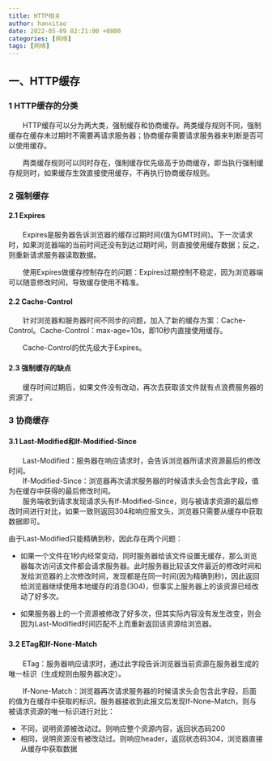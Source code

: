 ```yaml
---
title: HTTP相关
author: hanxitao
date: 2022-05-09 02:21:00 +0800
categories: [网络]
tags: [网络]
---
```


## 一、HTTP缓存

### 1 HTTP缓存的分类

&emsp;&emsp;HTTP缓存可以分为两大类，强制缓存和协商缓存。两类缓存规则不同，强制缓存在缓存未过期时不需要再请求服务器；协商缓存需要请求服务器来判断是否可以使用缓存。

&emsp;&emsp;两类缓存规则可以同时存在，强制缓存优先级高于协商缓存，即当执行强制缓存规则时，如果缓存生效直接使用缓存，不再执行协商缓存规则。

### 2 强制缓存

#### 2.1 Expires

&emsp;&emsp;Expires是服务器告诉浏览器的缓存过期时间(值为GMT时间)。下一次请求时，如果浏览器端的当前时间还没有到达过期时间，则直接使用缓存数据；反之，则重新请求服务器读取数据。

&emsp;&emsp;使用Expires做缓存控制存在的问题：Expires过期控制不稳定，因为浏览器端可以随意修改时间，导致缓存使用不精准。

#### 2.2 Cache-Control

&emsp;&emsp;针对浏览器和服务器时间不同步的问题，加入了新的缓存方案：Cache-Control。Cache-Control：max-age=10s，即10秒内直接使用缓存。

&emsp;&emsp;Cache-Control的优先级大于Expires。

#### 2.3 强制缓存的缺点

&emsp;&emsp;缓存时间过期后，如果文件没有改动，再次去获取该文件就有点浪费服务器的资源了。

### 3 协商缓存

#### 3.1 Last-Modified和If-Modified-Since

&emsp;&emsp;Last-Modified：服务器在响应请求时，会告诉浏览器所请求资源最后的修改时间。    
&emsp;&emsp;If-Modified-Since：浏览器再次请求服务器的时候请求头会包含此字段，值为在缓存中获得的最后修改时间。    
&emsp;&emsp;服务端收到请求发现请求头有If-Modified-Since，则与被请求资源的最后修改时间进行对比，如果一致则返回304和响应报文头，浏览器只需要从缓存中获取数据即可。

由于Last-Modified只能精确到秒，因此存在两个问题：

- 如果一个文件在1秒内经常变动，同时服务器给该文件设置无缓存，那么浏览器每次访问该文件都会请求服务器。此时服务器比较该文件最近的修改时间和发给浏览器的上次修改时间，发现都是在同一时间(因为精确到秒)，因此返回给浏览器继续使用本地缓存的消息(304)，但事实上服务器上的该资源已经改动了好多次。

- 如果服务器上的一个资源被修改了好多次，但其实际内容没有发生改变，则会因为Last-Modified时间匹配不上而重新返回该资源给浏览器。

#### 3.2 ETag和If-None-Match

&emsp;&emsp;ETag：服务器响应请求时，通过此字段告诉浏览器当前资源在服务器生成的唯一标识（生成规则由服务器决定）。

&emsp;&emsp;If-None-Match：浏览器再次请求服务器的时候请求头会包含此字段，后面的值为在缓存中获取的标识。服务器接收到此报文后发现If-None-Match，则与被请求资源的唯一标识进行对比：

- 不同，说明资源被改动过。则响应整个资源内容，返回状态码200
- 相同，说明资源没有被改动过。则响应header，返回状态码304，浏览器直接从缓存中获取数据